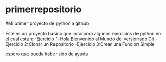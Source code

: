 # primerrepositorio
#Mi primer proyecto de python a github 

Este es un proyecto basico que incorpora algunos ejercicios de python en el cual estan:
-Ejercicio 1: Hola,Bienvenido al Mundo del versionado Git
-Ejercicio 2:Clonar un Repositorio 
-Ejercicio 3:Crear una Funcion Simple

espero que pueda haber sido de ayuda 

